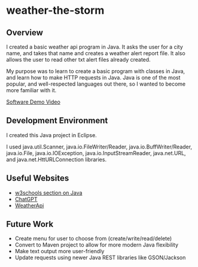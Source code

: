 # weather-the-storm
## Overview

I created a basic weather api program in Java. It asks the user for a city name, and takes that name and creates a weather alert report file. It also allows the user to read other txt alert files already created. 

My purpose was to learn to create a basic program with classes in Java, and learn how to make HTTP requests in Java. Java is one of the most popular, and well-respected languages out there, so I wanted to become more familiar with it.

[Software Demo Video](https://youtu.be/Xio4cFlX-7s)

## Development Environment

I created this Java project in Eclipse. 

I used java.util.Scanner, java.io.FileWriter/Reader, java.io.BuffWriter/Reader, java.io.File, java.io.IOException, java.io.InputStreamReader, java.net.URL, and java.net.HttURLConnection libraries. 

## Useful Websites

- [w3schools section on Java](https://www.w3schools.com/Java)
- [ChatGPT](http://chatgpt.com)
- [WeatherApi](https://www.weatherapi.com)
## Future Work

- Create menu for user to choose from (create/write/read/delete)
- Convert to Maven project to allow for more modern Java flexibility
- Make text output more user-friendly
- Update requests using newer Java REST libraries like GSON/Jackson
